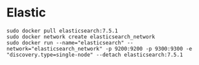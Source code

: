 # Elastic
`sudo docker pull elasticsearch:7.5.1`  
`sudo docker network create elasticsearch_network`  
`sudo docker run --name="elasticsearch" --network="elasticsearch_network" -p 9200:9200 -p 9300:9300 -e "discovery.type=single-node" --detach elasticsearch:7.5.1`  